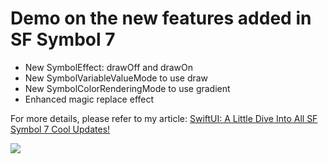 # Demo on the new features added in SF Symbol 7


- New SymbolEffect: drawOff and drawOn
- New SymbolVariableValueMode to use draw
- New SymbolColorRenderingMode to use gradient
- Enhanced magic replace effect

For more details, please refer to my article: [SwiftUI: A Little Dive Into All SF Symbol 7 Cool Updates!](https://medium.com/@itsuki.enjoy/swiftui-a-little-dive-into-all-sf-symbol-7-cool-updates-961e970681c9)


![](./demo.gif)
